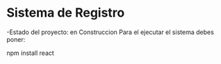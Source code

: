 <h1>Sistema de Registro</h1>

-Estado del proyecto: en Construccion
Para el ejecutar el sistema debes poner:

npm install react
